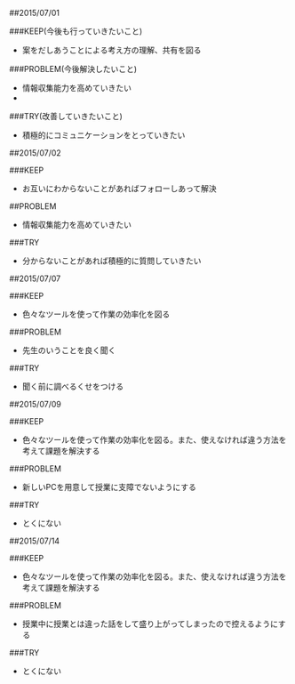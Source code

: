##2015/07/01

###KEEP(今後も行っていきたいこと)
 - 案をだしあうことによる考え方の理解、共有を図る

###PROBLEM(今後解決したいこと)
 - 情報収集能力を高めていきたい
 - 

###TRY(改善していきたいこと)
 - 積極的にコミュニケーションをとっていきたい

##2015/07/02

###KEEP
 - お互いにわからないことがあればフォローしあって解決

##PROBLEM
 - 情報収集能力を高めていきたい

###TRY 
 - 分からないことがあれば積極的に質問していきたい

##2015/07/07

###KEEP
 - 色々なツールを使って作業の効率化を図る

###PROBLEM
 - 先生のいうことを良く聞く

###TRY
 - 聞く前に調べるくせをつける

##2015/07/09

###KEEP
 - 色々なツールを使って作業の効率化を図る。また、使えなければ違う方法を考えて課題を解決する

###PROBLEM
 - 新しいPCを用意して授業に支障でないようにする

###TRY
 - とくにない

##2015/07/14

###KEEP
 - 色々なツールを使って作業の効率化を図る。また、使えなければ違う方法を考えて課題を解決する

###PROBLEM
 - 授業中に授業とは違った話をして盛り上がってしまったので控えるようにする

###TRY
 - とくにない
